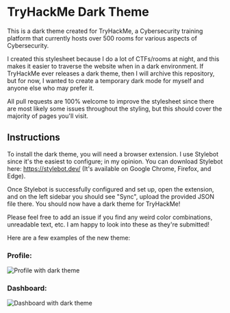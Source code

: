 # TryHackMe Dark Theme

This is a dark theme created for TryHackMe, a Cybersecurity training platform that currently hosts over 500 rooms for various aspects of Cybersecurity.

I created this stylesheet because I do a lot of CTFs/rooms at night, and this makes it easier to traverse the website when in a dark environment. If TryHackMe ever releases a dark theme, then I will archive this repository, but for now, I wanted to create a temporary dark mode for myself and anyone else who may prefer it.

All pull requests are 100% welcome to improve the stylesheet since there are most likely some issues throughout the styling, but this should cover the majority of pages you'll visit.

## Instructions

To install the dark theme, you will need a browser extension. I use Stylebot since it's the easiest to configure; in my opinion. You can download Stylebot here: https://stylebot.dev/ (It's available on Google Chrome, Firefox, and Edge).

Once Stylebot is successfully configured and set up, open the extension, and on the left sidebar you should see "Sync", upload the provided JSON file there. You should now have a dark theme for TryHackMe!

Please feel free to add an issue if you find any weird color combinations, unreadable text, etc. I am happy to look into these as they're submitted!

Here are a few examples of the new theme:

### Profile:
<img src="assets/profile.png" alt="Profile with dark theme">

### Dashboard:
<img src="assets/dashboard.png" alt="Dashboard with dark theme">